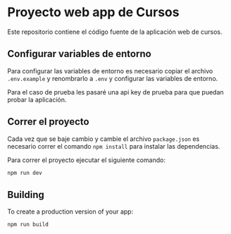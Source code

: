 # Proyecto web app de Cursos

Este repositorio contiene el código fuente de la aplicación web de cursos.

## Configurar variables de entorno

Para configurar las variables de entorno es necesario copiar el archivo `.env.example` y renombrarlo a `.env` y configurar las variables de entorno.

Para el caso de prueba les pasaré una api key de prueba para que puedan probar la aplicación.

## Correr el proyecto

Cada vez que se baje cambio y cambie el archivo `package.json` es necesario correr el comando `npm install` para instalar las dependencias.

Para correr el proyecto ejecutar el siguiente comando:

```bash
npm run dev 
```

## Building

To create a production version of your app:

```bash
npm run build
```
